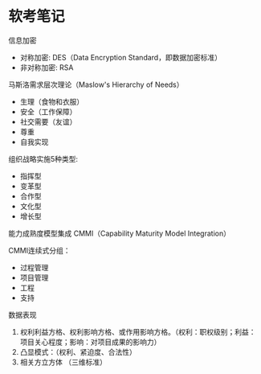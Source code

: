 # 软考笔记

信息加密

- 对称加密: DES（Data Encryption Standard，即数据加密标准）
- 非对称加密: RSA

马斯洛需求层次理论（Maslow's Hierarchy of Needs）
- 生理（食物和衣服）
- 安全（工作保障）
- 社交需要（友谊）
- 尊重
- 自我实现

组织战略实施5种类型:
- 指挥型
- 变革型
- 合作型
- 文化型
- 增长型

能力成熟度模型集成 CMMI（Capability Maturity Model Integration）

CMMI连续式分组：
- 过程管理
- 项目管理
- 工程
- 支持

数据表现
1. 权利利益方格、权利影响方格、或作用影响方格。（权利：职权级别；利益：项目关心程度；影响：对项目成果的影响力）
2. 凸显模式：（权利、紧迫度、合法性）
3. 相关方立方体 （三维标准）